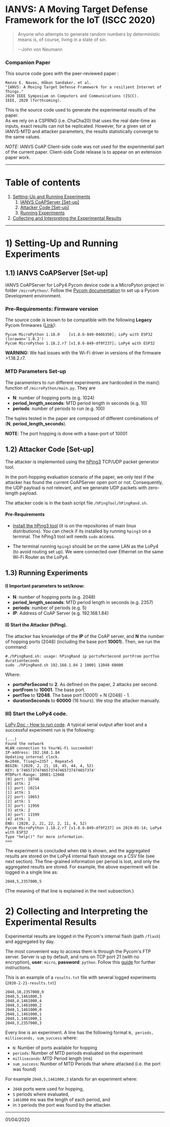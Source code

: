 # IANVS: A Moving Target Defense Framework for the IoT (ISCC 2020)

>Anyone who attempts to generate random numbers by deterministic means is, of course, living in a state of sin.
>
>--John von Neumann
>

### Companion Paper
This source code goes with the peer-reviewed paper :
```
Renzo E. Navas, Håkon Sandaker, et al.
"IANVS: A Moving Target Defense Framework for a resilient Internet of Things."
2020 IEEE Symposium on Computers and Communications (ISCC).
IEEE, 2020 (forthcoming).
```
This is the source code used to generate the experimental results of the paper.  
As we rely on a CSPRNG (i.e. ChaCha20) that uses the real date-time as inputs, exact results can not be replicated. However, for a given set of IANVS-MTD and attacker parameters, the results statistically converge to the same values.

*NOTE:* IANVS CoAP Client-side code was not used for the experimental part of the current paper. Client-side Code release is to appear on an extension paper work.

-----------------------------------------
# Table of contents
1.  [Setting-Up and Running Experiments](#setup)
    1. [IANVS CoAPServer [Set-up]](#lopy)
    2. [Attacker Code    [Set-up]](#hPing3)
    3. [Running Experiments](#running)
2. [Collecting and Interpreting the Experimental Results](#reading)

---------------------------
# 1) Setting-Up and Running Experiments <a name="setup"></a>

## 1.1) IANVS CoAPServer [Set-up] <a name="lopy"></a>

IANVS CoAPServer for LoPy4 Pycom device code is a MicroPyton project in folder `/microPython/`.
Follow the [Pycom documentation](https://docs.pycom.io/gettingstarted/) to set up a Pycom Development environment.



### Pre-Requirements: Firmware version
The source code is known to be compatible with the following **Legacy** Pycom firmwares ([Link](https://docs.pycom.io/advance/downgrade/)):
```
Pycom MicroPython 1.18.0    [v1.8.6-849-046b350]; LoPy with ESP32 (lorawan='1.0.2')
Pycom MicroPython 1.18.2.r7 [v1.8.6-849-df9f237]; LoPy4 with ESP32
```
 **WARNING:** We had issues with the Wi-Fi driver in versions of the firmware >1.18.2.r7.


###  MTD Parameters Set-up
The paramenters to run  different experiments are hardcoded in the main() function of `/microPython/main.py`. They are

* **N**:   number of hopping ports (e.g. 1024)
* **period_length_seconds**: MTD period length in seconds (e.g. 10)
* **periods**:  number of periods to run  (e.g. 100)

The tuples tested in the paper are composed of different combinations of (**N**, **period_length_seconds**).

**NOTE**: The port hopping is done with a base-port of 10001



## 1.2) Attacker Code [Set-up]  <a name="hPing3"></a>
The attacker is implemented using the [hPing3](http://www.hping.org/hping3.html) TCP/UDP packet generator tool.

In the port-hopping evaluation scenario of the paper, we only test if the attacker has found the current CoAPServer open port or not. Consequently, the UDP payload is not relevant, and we generate UDP packets with zero-length payload.

The attacker code is in the bash script file `/hPingTool/hPingRand.sh`.

#### Pre-Requirements
*  [Install the hPing3 tool](http://www.hping.org/download.html) (it is on the repositories of main linux distributions). You can check if its installed by running `hping3` on a terminal.  The hPing3 tool will needs `sudo` access.

* The terminal running `hping3` should be on the same LAN as the LoPy4 (to avoid routing set up). We were connected over Ethernet on the same Wi-Fi Router as the LoPy4.


## 1.3) Running Experiments  <a name="running"></a>

#### I) Important parameters to set/know:
* **N**: number of hopping ports (e.g. 2048)
* **period_length_seconds**: MTD period length in seconds (e.g.  2357)
* **periods**: number of periods (e.g.  5)
* **IP**: Address of CoAP Server (e.g.  192.168.1.84)


#### II) Start the Attacker (hPing).
The attacker has knowledge of the **IP** of the CoAP server, and **N** the number of hopping ports (2048) (including the base port **10001**). Then, we run the command:
```
#./hPingRand.sh: usage: hPingRand ip portsPerSecond portFrom portToo durationSeconds
sudo ./hPingRand.sh 192.168.1.84 2 10001 12048 60000
```

Where:
*  **portsPerSecond** to **2**. As defined on the paper, 2 attacks per second.
* **portFrom** to **10001**. The base port.
* **portToo** to **12048**. The base port (10001) + N (2048) - 1.
*  **durationSeconds** to **60000** (16 hours). We stop the attacker manually.




### III) Start the LoPy4 code.
[LoPy Doc - How to run code](https://docs.pycom.io/gettingstarted/programming/).
A typical serial output after boot and a successful experiment run is the following:

```
(...)
Found the network
WLAN connection to YourWi-Fi succeeded!
IP-address: 192.168.1.84
Updating internal clock.
N=2048, T(seg)=2357 , Repeat=5
BEGIN: (2020, 2, 21, 18, 45, 44, 4, 52)
KEY: b'74657374746573747465737474657374'
MTDPort-Range: 10001-12048
[0] port: 10746
[0] attk: 2
[1] port: 10214
[1] attk: 1
[2] port: 10653
[2] attk: 1
[3] port: 11956
[3] attk: 2
[4] port: 11599
[4] attk: 1
END: (2020, 2, 21, 22, 2, 11, 4, 52)
Pycom MicroPython 1.18.2.r7 [v1.8.6-849-df9f237] on 2019-05-14; LoPy4 with ESP32
Type "help()" for more information.
>>>
```
The experiment is concluded when `END` is shown, and the aggregated results are stored on the LoPy4 internal flash storage on a CSV file (see next section). The fine-grained information per period is lost, and only the aggregated results are stored. For example, the above experiment will be logged in a single line as:

```
2048,5,2357000,5
```
(The meaning of that line is explained in the next subsection.)

# 2) Collecting and Interpreting the Experimental Results <a name="reading"></a>

Experimental results are logged in the Pycom's internal flash (path `/flash`) and aggregated by day.

The most convenient way to access them is through the Pycom's FTP server. Server is up by default, and runs on TCP port 21 (with no encryption),
 **user**: `micro`, **password**: `python`.
Follow this [guide](https://docs.pycom.io/gettingstarted/programming/ftp/) for further instructions.

 This is an example of a `results.txt` file with several logged experiments  (```2020-2-21-results.txt```)
```
2048,10,2357000,9
2048,5,1461000,3
2048,4,1461000,4
2048,3,1461000,2
2048,1,1461000,0
2048,1,1461000,1
2048,1,1461000,1
2048,3,2357000,3
```
Every line is an experiment.
A line has the following format
`N, periods, milliseconds, sum_success` where:
  * `N`: Number of ports available for hopping
  * `periods`:  Number of MTD periods evaluated on the experiment
  * `milliseconds`: MTD Period length (ms)
  * `sum_success`: Number of MTD Periods that where attacked (i.e. the port was found)


For example `2048,5,1461000,3` stands for an experiment where:
* `2048` ports were used for hopping,
* `5` periods where evaluated,  
* `1461000` ms was the length of each period, and
* in `3` periods the port was found by the attacker.


------
01/04/2020
